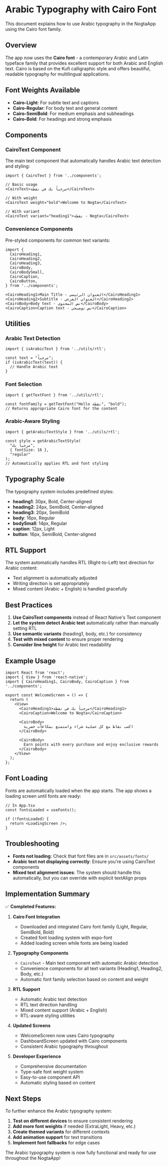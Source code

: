 # Arabic Typography with Cairo Font

This document explains how to use Arabic typography in the NogtaApp using the Cairo font family.

## Overview

The app now uses the **Cairo font** - a contemporary Arabic and Latin typeface family that provides excellent support for both Arabic and English text. Cairo is based on the Kufi calligraphic style and offers beautiful, readable typography for multilingual applications.

## Font Weights Available

- **Cairo-Light**: For subtle text and captions
- **Cairo-Regular**: For body text and general content
- **Cairo-SemiBold**: For medium emphasis and subheadings
- **Cairo-Bold**: For headings and strong emphasis

## Components

### CairoText Component

The main text component that automatically handles Arabic text detection and styling:

```tsx
import { CairoText } from '../components';

// Basic usage
<CairoText>مرحباً بك في نقطة</CairoText>

// With weight
<CairoText weight="bold">Welcome to Nogta</CairoText>

// With variant
<CairoText variant="heading1">نقطة - Nogta</CairoText>
```

### Convenience Components

Pre-styled components for common text variants:

```tsx
import {
  CairoHeading1,
  CairoHeading2,
  CairoHeading3,
  CairoBody,
  CairoBodySmall,
  CairoCaption,
  CairoButton,
} from '../components';

<CairoHeading1>Main Title - العنوان الرئيسي</CairoHeading1>
<CairoHeading2>Subtitle - العنوان الفرعي</CairoHeading2>
<CairoBody>Body text - نص المحتوى</CairoBody>
<CairoCaption>Caption text - نص توضيحي</CairoCaption>
```

## Utilities

### Arabic Text Detection

```tsx
import { isArabicText } from '../utils/rtl';

const text = "مرحباً";
if (isArabicText(text)) {
  // Handle Arabic text
}
```

### Font Selection

```tsx
import { getTextFont } from '../utils/rtl';

const fontFamily = getTextFont("Hello نقطة", "bold");
// Returns appropriate Cairo font for the content
```

### Arabic-Aware Styling

```tsx
import { getArabicTextStyle } from '../utils/rtl';

const style = getArabicTextStyle(
  "مرحباً بك", 
  { fontSize: 16 }, 
  "regular"
);
// Automatically applies RTL and font styling
```

## Typography Scale

The typography system includes predefined styles:

- **heading1**: 30px, Bold, Center-aligned
- **heading2**: 24px, SemiBold, Center-aligned  
- **heading3**: 20px, SemiBold
- **body**: 16px, Regular
- **bodySmall**: 14px, Regular
- **caption**: 12px, Light
- **button**: 16px, SemiBold, Center-aligned

## RTL Support

The system automatically handles RTL (Right-to-Left) text direction for Arabic content:

- Text alignment is automatically adjusted
- Writing direction is set appropriately
- Mixed content (Arabic + English) is handled gracefully

## Best Practices

1. **Use CairoText components** instead of React Native's Text component
2. **Let the system detect Arabic text** automatically rather than manually setting RTL
3. **Use semantic variants** (heading1, body, etc.) for consistency
4. **Test with mixed content** to ensure proper rendering
5. **Consider line height** for Arabic text readability

## Example Usage

```tsx
import React from 'react';
import { View } from 'react-native';
import { CairoHeading1, CairoBody, CairoCaption } from '../components';

export const WelcomeScreen = () => {
  return (
    <View>
      <CairoHeading1>مرحباً بك في نقطة</CairoHeading1>
      <CairoCaption>Welcome to Nogta</CairoCaption>
      
      <CairoBody>
        اكسب نقاط مع كل عملية شراء واستمتع بمكافآت حصرية
      </CairoBody>
      
      <CairoBody>
        Earn points with every purchase and enjoy exclusive rewards
      </CairoBody>
    </View>
  );
};
```

## Font Loading

Fonts are automatically loaded when the app starts. The app shows a loading screen until fonts are ready:

```tsx
// In App.tsx
const fontsLoaded = useFonts();

if (!fontsLoaded) {
  return <LoadingScreen />;
}
```

## Troubleshooting

- **Fonts not loading**: Check that font files are in `src/assets/fonts/`
- **Arabic text not displaying correctly**: Ensure you're using CairoText components
- **Mixed text alignment issues**: The system should handle this automatically, but you can override with explicit textAlign props

## Implementation Summary

✅ **Completed Features:**

1. **Cairo Font Integration**
   - Downloaded and integrated Cairo font family (Light, Regular, SemiBold, Bold)
   - Created font loading system with expo-font
   - Added loading screen while fonts are being loaded

2. **Typography Components**
   - `CairoText` - Main text component with automatic Arabic detection
   - Convenience components for all text variants (Heading1, Heading2, Body, etc.)
   - Automatic font family selection based on content and weight

3. **RTL Support**
   - Automatic Arabic text detection
   - RTL text direction handling
   - Mixed content support (Arabic + English)
   - RTL-aware styling utilities

4. **Updated Screens**
   - WelcomeScreen now uses Cairo typography
   - DashboardScreen updated with Cairo components
   - Consistent Arabic typography throughout

5. **Developer Experience**
   - Comprehensive documentation
   - Type-safe font weight system
   - Easy-to-use component API
   - Automatic styling based on content

## Next Steps

To further enhance the Arabic typography system:

1. **Test on different devices** to ensure consistent rendering
2. **Add more font weights** if needed (ExtraLight, Heavy, etc.)
3. **Create themed variants** for different contexts
4. **Add animation support** for text transitions
5. **Implement font fallbacks** for edge cases

The Arabic typography system is now fully functional and ready for use throughout the NogtaApp!
